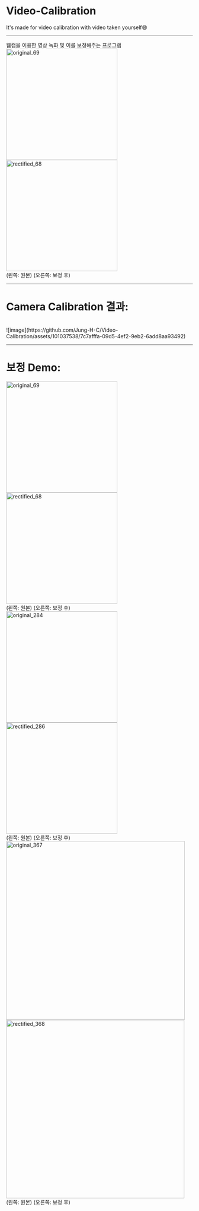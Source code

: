 # Video-Calibration
It's made for video calibration with video taken yourself😄

***
웹캠을 이용한 영상 녹화 및 이를 보정해주는 프로그램<br>
<img width="300" alt="original_69" src="https://github.com/Jung-H-C/Video-Calibration/assets/101037538/3e7fbe00-163d-4889-af3e-b99ad349379e">
<img width="300" alt="rectified_68" src="https://github.com/Jung-H-C/Video-Calibration/assets/101037538/89eb2ce2-0600-49b3-b615-0c891410b51e">
<br>
(왼쪽: 원본) (오른쪽: 보정 후)

***
# Camera Calibration 결과:
<br>
![image](https://github.com/Jung-H-C/Video-Calibration/assets/101037538/7c7afffa-09d5-4ef2-9eb2-6add8aa93492)



***
# 보정 Demo:
<img width="300" alt="original_69" src="https://github.com/Jung-H-C/Video-Calibration/assets/101037538/3e7fbe00-163d-4889-af3e-b99ad349379e">
<img width="300" alt="rectified_68" src="https://github.com/Jung-H-C/Video-Calibration/assets/101037538/89eb2ce2-0600-49b3-b615-0c891410b51e">
<br>
(왼쪽: 원본) (오른쪽: 보정 후)
<br>
<img width="300" alt="original_284" src="https://github.com/Jung-H-C/Video-Calibration/assets/101037538/2dedde76-4087-4ac1-87c1-05d9182dc6f2">
<img width="300" alt="rectified_286" src="https://github.com/Jung-H-C/Video-Calibration/assets/101037538/ad415f8f-991a-42d4-82a1-0a47ae749904">
<br>
(왼쪽: 원본) (오른쪽: 보정 후)
<br>
<img width="482" alt="original_367" src="https://github.com/Jung-H-C/Video-Calibration/assets/101037538/eb127fa0-514c-4de3-a84d-8f7a5c5d76a3">
<img width="481" alt="rectified_368" src="https://github.com/Jung-H-C/Video-Calibration/assets/101037538/09795368-6fd3-4fea-9a90-81e158b9c9b8">
<br>
(왼쪽: 원본) (오른쪽: 보정 후)
<br>
